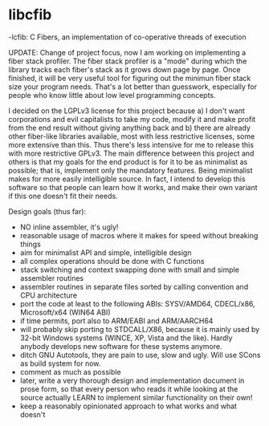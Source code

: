 # libcfib
-lcfib: C Fibers, an implementation of co-operative threads of execution

UPDATE: Change of project focus, now I am working on implementing a fiber stack profiler. The fiber stack profiler is a "mode" during which the library tracks each fiber's stack as it grows down page by page. Once finished, it will be very useful tool for figuring out the minimun fiber stack size your program needs. That's a lot better than guesswork, especially for people who know little about low level programming concepts.

I decided on the LGPLv3 license for this project because a) I don't want corporations and evil capitalists to take my code, modify it and make profit from the end result without giving anything back and b) there are already other fiber-like libraries available, most with less restrictive licenses, some more extensive than this. Thus there's less intensive for me to release this with more restrictive GPLv3. The main difference between this project and others is that my goals for the end product is for it to be as minimalist as possible; that is, implement only the mandatory features. Being minimalist makes for more easily intelligible source. In fact, I intend to develop this software so that people can learn how it works, and make their own variant if this one doesn't fit their needs.

Design goals (thus far):
- NO inline assembler, it's ugly!
- reasonable usage of macros where it makes for speed without breaking things
- aim for minimalist API and simple, intelligible design
- all complex operations should be done with C functions
- stack switching and context swapping done with small and simple assembler routines
- assembler routines in separate files sorted by calling convention and CPU architecture
- port the code at least to the following ABIs: SYSV/AMD64, CDECL/x86, Microsoft/x64 (WIN64 ABI)
- if time permits, port also to ARM/EABI and ARM/AARCH64
- will probably skip porting to STDCALL/X86, because it is mainly used by 32-bit Windows systems (WINCE, XP, Vista and the like). Hardly anybody develops new software for these systems anymore.
- ditch GNU Autotools, they are pain to use, slow and ugly. Will use SCons as build system for now.
- comment as much as possible
- later, write a very thorough design and implementation document in prose form,
so that every person who reads it while looking at the source actually LEARN to
implement similar functionality on their own!
- keep a reasonably opinionated approach to what works and what doesn't
